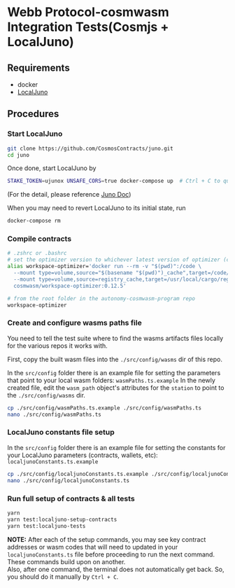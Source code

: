 # Webb Protocol-cosmwasm Integration Tests(Cosmjs + LocalJuno)

## Requirements

- docker
- [LocalJuno](https://github.com/CosmosContracts/juno)

## Procedures

### Start LocalJuno

```bash
git clone https://github.com/CosmosContracts/juno.git
cd juno
```

Once done, start LocalJuno by

```bash
STAKE_TOKEN=ujunox UNSAFE_CORS=true docker-compose up  # Ctrl + C to quit
```
(For the detail, please reference [Juno Doc](https://docs.junonetwork.io/smart-contracts-and-junod-development/junod-local-dev-setup#quick-est-start-dev-build))

When you may need to revert LocalJuno to its initial state, run

```bash
docker-compose rm
```

### Compile contracts

```bash
# .zshrc or .bashrc
# set the optimizer version to whichever latest version of optimizer (currently it is 0.12.5):
alias workspace-optimizer='docker run --rm -v "$(pwd)":/code \
  --mount type=volume,source="$(basename "$(pwd)")_cache",target=/code/target \
  --mount type=volume,source=registry_cache,target=/usr/local/cargo/registry \
  cosmwasm/workspace-optimizer:0.12.5'
```

```bash
# from the root folder in the autonomy-cosmwasm-program repo
workspace-optimizer
```

### Create and configure wasms paths file

You need to tell the test suite where to find the wasms artifacts files locally for the various repos it works with.


First, copy the built wasm files into the `./src/config/wasms` dir of this repo.

In the `src/config` folder there is an example file for setting the parameters that point to your local wasm folders: `wasmPaths.ts.example`
In the newly created file, edit the `wasm_path` object's attributes for the `station` to point to the `./src/config/wasms` dir.

```bash
cp ./src/config/wasmPaths.ts.example ./src/config/wasmPaths.ts
nano ./src/config/wasmPaths.ts
```

### LocalJuno constants file setup

In the `src/config` folder there is an example file for setting the constants for your LocalJuno parameters (contracts, wallets, etc): `localjunoConstants.ts.example`

```bash
cp ./src/config/localjunoConstants.ts.example ./src/config/localjunoConstants.ts
nano ./src/config/localjunoConstants.ts
```

### Run full setup of contracts & all tests

```bash
yarn
yarn test:localjuno-setup-contracts
yarn test:localjuno-tests
```

**NOTE:** After each of the setup commands, you may see key contract addresses or wasm codes that will need to updated in your `localjunoConstants.ts` file before proceeding to run the next command. These commands build upon on another.  
Also, after one command, the terminal does not automatically get back. So, you should do it manually by `Ctrl + C`.

